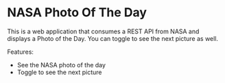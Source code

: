 # NASA Photo Of The Day 

This is a web application that consumes a REST API from NASA and displays a Photo of the Day. You can toggle to see the next picture as well. 

Features: 

- See the NASA photo of the day
- Toggle to see the next picture